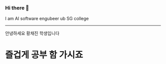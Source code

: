 ### Hi there 👋
I am AI software engubeer ub SG college
<hr>
안녕하세요 황채진 학생입니다
<h1>즐겁게 공부 함 가시죠 </h1>
<!--
**Hwangchaejin/Hwangchaejin** is a ✨ _special_ ✨ repository because its `README.md` (this file) appears on your GitHub profile.

Here are some ideas to get you started:

- 🔭 I’m currently working on ...
- 🌱 I’m currently learning ...
- 👯 I’m looking to collaborate on ...
- 🤔 I’m looking for help with ...
- 💬 Ask me about ...
- 📫 How to reach me: ...
- 😄 Pronouns: ...
- ⚡ Fun fact: ...
-->
